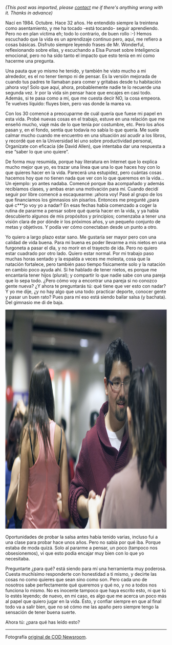 *(This post was imported, please [contact](/?i=contact) me if there's anything wrong with it. Thanks in advance)*

Nací en 1984. Octubre. Hace 32 años. He entendido siempre la treintena como asentamiento, y me ha tocado -está tocando- seguir aprendiendo. Pero no en plan víctima eh; todo lo contrario, de buen rollo :-) Hemos escuchado que la vida es un aprendizaje continuo pero, aquí, me refiero a cosas básicas. Disfruto siempre leyendo frases de Mr. Wonderful, reflexionando sobre ellas, y escuchando a Elsa Punset sobre Inteligencia emocional, pero no ha sido tanto el impacto que esto tenía en mí como hacerme una pregunta.

Una pauta que yo mismo he tenido, y también he visto mucho a mi alrededor, es el no tener tiempo ni de pensar. Es la versión mejorada de cuando tus padres te llamaban para comer y gritabas desde tu habitación ¡ahora voy! Solo que aquí, ahora, probablemente nadie te lo recuerde una segunda vez. Ir por la vida sin pensar hace que encajes en casi todo. Además, si te pasa como a mí, que me cuesta decir NO, la cosa empeora. Te vuelves líquido: fluyes bien, pero vas donde la marea va.

Con los 30 comencé a preocuparme de cuál quería que fuese mi papel en esta vida. Probé nuevas cosas en el trabajo, estuve en una relación que me enseñó mucho, viajé más de lo que tenía por costumbre, etc. Pero los años pasan y, en el fondo, sentía que todavía no sabía lo que quería. Me suele calmar mucho cuando me encuentro en una situación así acudir a los libros, y recordé que en la Universidad leí uno sobre productividad personal, Organízate con eficacia (de David Allen), que intentaba dar una respuesta a ese “saber lo que uno quiere”.

De forma muy resumida, porque hay literatura en Internet que lo explica mucho mejor que yo, es trazar una línea que una lo que haces hoy con lo que quieres hacer en la vida. Parecerá una estupidez, pero cuántas cosas hacemos hoy que no tienen nada que ver con lo que queremos en la vida… Un ejemplo: yo antes nadaba. Comencé porque iba acompañado y además recibíamos clases, y ambas eran una motivación para mí. Cuando decidí seguir por libre comencé a escaquearme: ¡ahora voy! Pasé al grupo de los que financiamos los gimnasios sin pisarlos. Entonces me pregunté ¿para qué c***jo voy yo a nadar? En esas fechas había comenzado a coger la rutina de pararme a pensar sobre qué quería hacer en la vida, y ya había descubierto algunos de mis propósitos y principios; comenzaba a tener una visión clara de por dónde ir los próximos años, y un pequeño conjunto de metas y objetivos. Y podía ver cómo conectaban desde un punto a otro.

Yo quiero a largo plazo estar sano. Me gustaría ser mayor pero con una calidad de vida buena. Para mi buena es poder llevarme a mis nietos en una furgoneta a pasar el día, y no morir en el trayecto de ida. Pero no quiero estar cuadrado por otro lado. Quiero estar normal. Por mi trabajo paso muchas horas sentado y la espalda a veces me molesta, cosa que la natación fortalece, pero también paso tiempo físicamente solo y la natación en cambio poco ayuda ahí. Si he hablado de tener nietos, es porque me encantaría tener hijos (plural); y compartir lo que nadie sabe con una pareja que lo sepa todo. ¿Pero cómo voy a encontrar una pareja si no conozco gente nueva? ¿Y ahora te preguntarás tú: qué tiene que ver esto con nadar? Y yo me dije, ¿y no hay algo que una todo: practicar deporte, conocer gente y pasar un buen rato? Pues para mí eso está siendo bailar salsa (y bachata). Del gimnasio me di de baja.

<img class=" size-full wp-image-607 aligncenter" src="items/images/16373930560_74d67e2aa1_b.jpg" alt="16373930560_74d67e2aa1_b" width="1024" height="683" />

Oportunidades de probar la salsa antes había tenido varias, incluso fui a una clase para probar hace unos años. Pero no sabía por qué iba. Porque estaba de moda quizá. Solo al pararme a pensar, un poco (tampoco nos obsesionemos), vi que esto podía encajar muy bien con lo que yo necesitaba.

Preguntarte ¿para qué? está siendo para mí una herramienta muy poderosa. Cuesta muchísimo responderte con honestidad a ti mismo, y decirte las cosas no como quieres que sean sino como son. Pero cada uno de nosotros sabe perfectamente qué queremos y qué no, y no a todos nos funciona lo mismo. No es inocente tampoco que haya escrito esto, ni que tú lo estés leyendo; de nuevo, en mi caso, es algo que me acerca un poco más al papel que quiero jugar en la vida. Ésto, y confiar siempre en que al final todo va a salir bien, que no sé cómo me las apaño pero siempre tengo la sensación de tener buena suerte.

Ahora tú: ¿para qué has leído esto?

<hr />

Fotografía <a href="https://www.flickr.com/photos/codnewsroom/16373930560/in/photolist-qWUF6A-gVQB7-8CJsXa-hsRBts-8CJrir-8CMz3w-jwJ6Kc-jwDr4e-hsRoVo-hsPKV1-dxLw8e-hsSUqv-hsPgKf-dxLxYz-8q4cyb-dxLwEB-hsRWuo-dZYr9B-hsPHWd-hsPDaN-hsSui2-hsRfEp-dxS1X3-nGs5r-hsRxK7-cwDVp1-hsQGqp-hsPSXs-dxLx7P-hsPj1h-hsQXpT-hsNyyM-dxS1VC-hsR9pi-3pGmQz-dxLxqK-hsPpNE-hsNEyH-hsQTr2-dxRZLh-hsPbU2-jwGM2U-dxS1b3-dxLxGP-hsNSWD-hsSEAM-dxLvbr-hsRgL3-hsQDR4-hsP2tj">original de COD Newsroom</a>.